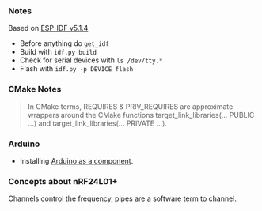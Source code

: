 ### Notes

Based on [ESP-IDF v5.1.4](https://docs.espressif.com/projects/esp-idf/en/v5.1.4/esp32/api-reference/index.html)

- Before anything do `get_idf`
- Build with `idf.py build`
- Check for serial devices with `ls /dev/tty.*`
- Flash with `idf.py -p DEVICE flash`

### CMake Notes

> In CMake terms, REQUIRES & PRIV_REQUIRES are approximate wrappers around the CMake functions target_link_libraries(... PUBLIC ...) and target_link_libraries(... PRIVATE ...).

### Arduino

- Installing [Arduino as a component](https://docs.espressif.com/projects/arduino-esp32/en/latest/esp-idf_component.html).

### Concepts about nRF24L01+

Channels control the frequency, pipes are a software term to channel.
